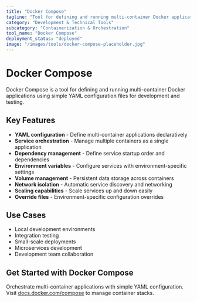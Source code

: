 ```yaml
---
title: "Docker Compose"
tagline: "Tool for defining and running multi-container Docker applications"
category: "Development & Technical Tools"
subcategory: "Containerization & Orchestration"
tool_name: "Docker Compose"
deployment_status: "deployed"
image: "/images/tools/docker-compose-placeholder.jpg"
---
```


# Docker Compose

Docker Compose is a tool for defining and running multi-container Docker applications using simple YAML configuration files for development and testing.

## Key Features

- **YAML configuration** - Define multi-container applications declaratively
- **Service orchestration** - Manage multiple containers as a single application
- **Dependency management** - Define service startup order and dependencies
- **Environment variables** - Configure services with environment-specific settings
- **Volume management** - Persistent data storage across containers
- **Network isolation** - Automatic service discovery and networking
- **Scaling capabilities** - Scale services up and down easily
- **Override files** - Environment-specific configuration overrides

## Use Cases

- Local development environments
- Integration testing
- Small-scale deployments
- Microservices development
- Development team collaboration

## Get Started with Docker Compose

Orchestrate multi-container applications with simple YAML configuration. Visit [docs.docker.com/compose](https://docs.docker.com/compose) to manage container stacks.